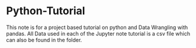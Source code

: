 # Python-Tutorial
This note is for a project based tutorial on python and Data Wrangling with pandas.
All Data used in each of the Jupyter note tutorial is a csv file which can also be found in the folder.
